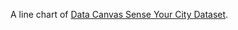 A line chart of [Data Canvas Sense Your City Dataset](https://gist.github.com/curran/90240a6d88bdb1411467b21ea0769029).